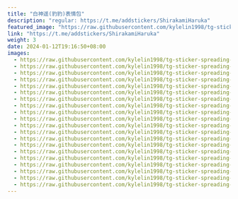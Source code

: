 ```yaml
---
title: "白神遥(豹豹)表情包"
description: "regular: https://t.me/addstickers/ShirakamiHaruka"
featured_image: "https://raw.githubusercontent.com/kylelin1998/tg-sticker-spreading-worldwide-images/main/img/788bd0c9-7b6a-4519-9b2d-4d1e38a2df45.jpg"
link: "https://t.me/addstickers/ShirakamiHaruka"
weight: 3
date: 2024-01-12T19:16:50+08:00
images:
  - https://raw.githubusercontent.com/kylelin1998/tg-sticker-spreading-worldwide-images/main/img/788bd0c9-7b6a-4519-9b2d-4d1e38a2df45.jpg
  - https://raw.githubusercontent.com/kylelin1998/tg-sticker-spreading-worldwide-images/main/img/51391e76-bb71-4fdd-84ff-8e722f4359b5.jpg
  - https://raw.githubusercontent.com/kylelin1998/tg-sticker-spreading-worldwide-images/main/img/1a3f0e60-27f9-4cab-9937-e2279b9b424e.jpg
  - https://raw.githubusercontent.com/kylelin1998/tg-sticker-spreading-worldwide-images/main/img/848f9c46-ed98-4694-80c4-90b392e32dff.jpg
  - https://raw.githubusercontent.com/kylelin1998/tg-sticker-spreading-worldwide-images/main/img/f703481c-5d08-43dd-a7f4-253adc829482.jpg
  - https://raw.githubusercontent.com/kylelin1998/tg-sticker-spreading-worldwide-images/main/img/98a68458-10a2-44fe-bda9-7b1579937f18.jpg
  - https://raw.githubusercontent.com/kylelin1998/tg-sticker-spreading-worldwide-images/main/img/c8723a06-940e-47db-a7ef-555474a860f0.jpg
  - https://raw.githubusercontent.com/kylelin1998/tg-sticker-spreading-worldwide-images/main/img/53385acf-3169-4201-8c25-8bc5fcb7b7b0.jpg
  - https://raw.githubusercontent.com/kylelin1998/tg-sticker-spreading-worldwide-images/main/img/906ff20b-335c-4f50-ba58-14f0010ccf53.jpg
  - https://raw.githubusercontent.com/kylelin1998/tg-sticker-spreading-worldwide-images/main/img/0ea2e075-deac-48ac-bb48-1f07ee314056.jpg
  - https://raw.githubusercontent.com/kylelin1998/tg-sticker-spreading-worldwide-images/main/img/50f59ca7-8227-42be-8e2b-72bf80fd2aac.jpg
  - https://raw.githubusercontent.com/kylelin1998/tg-sticker-spreading-worldwide-images/main/img/1bb17dd9-e9fd-473e-ba1e-955dcc46c325.jpg
  - https://raw.githubusercontent.com/kylelin1998/tg-sticker-spreading-worldwide-images/main/img/c2af838c-1936-465d-8111-581f70e25199.jpg
  - https://raw.githubusercontent.com/kylelin1998/tg-sticker-spreading-worldwide-images/main/img/2a780b69-3271-4536-9f76-8422c9bf5be1.jpg
  - https://raw.githubusercontent.com/kylelin1998/tg-sticker-spreading-worldwide-images/main/img/635ff0fd-d169-45b0-8cba-b7ea252c0808.jpg
  - https://raw.githubusercontent.com/kylelin1998/tg-sticker-spreading-worldwide-images/main/img/3c19eb35-01fd-44de-8670-da04a32e588d.jpg
  - https://raw.githubusercontent.com/kylelin1998/tg-sticker-spreading-worldwide-images/main/img/8082b151-39cd-40cc-b5a8-89b0076ce093.jpg
  - https://raw.githubusercontent.com/kylelin1998/tg-sticker-spreading-worldwide-images/main/img/b5282924-c707-4c4a-8f03-b25c4bb8c911.jpg
  - https://raw.githubusercontent.com/kylelin1998/tg-sticker-spreading-worldwide-images/main/img/106faedd-fa74-4788-9065-5ab87e3d3532.jpg
  - https://raw.githubusercontent.com/kylelin1998/tg-sticker-spreading-worldwide-images/main/img/97b8f345-0645-4339-b852-d8ef9684d8a6.jpg
---
```

